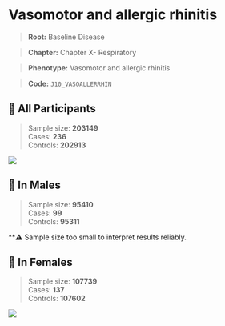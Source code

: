 # Vasomotor and allergic rhinitis

> **Root:** Baseline Disease  

> **Chapter:** Chapter X- Respiratory  

> **Phenotype:** Vasomotor and allergic rhinitis  

> **Code:** `J10_VASOALLERRHIN`

## 🧪 All Participants  
> Sample size: **203149**  
> Cases: **236**  
> Controls: **202913**
<img src="/Disease/Figures/ALL/Baseline/J10_VASOALLERRHIN.png"/>
<CsvTable src="/Disease_Data/ALL/Baseline/LG_J10_VASOALLERRHIN.csv" label="🔍 View full results" />

## 👨 In Males  
> Sample size: **95410**  
> Cases: **99**  
> Controls: **95311**

**⚠️ Sample size too small to interpret results reliably.

## 👩 In Females  
> Sample size: **107739**  
> Cases: **137**  
> Controls: **107602**
<img src="/Disease/Figures/Female/Baseline/J10_VASOALLERRHIN.png"/>
<CsvTable src="/Disease_Data/Female/Baseline/LG_J10_VASOALLERRHIN.csv" label="🔍 View full results" />
